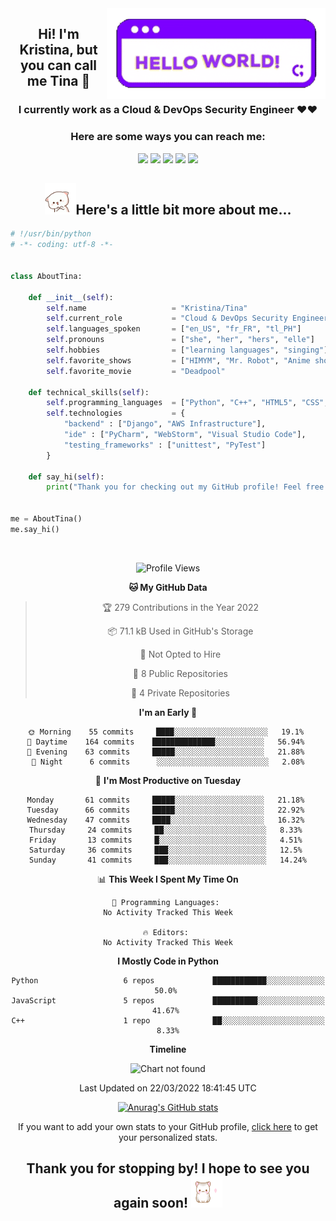 <img align='right' src='Hello-World.gif' width="350">

<center>

## Hi! I'm Kristina, but you can call me Tina &#128150;
### I currently work as a Cloud & DevOps Security Engineer &hearts;&hearts;<br>

### Here are some ways you can reach me:

[![](https://img.shields.io/badge/LinkedIn-kristinamarielagasca-yellow)](https://www.linkedin.com/in/kristinamarielag/)
[![](https://img.shields.io/badge/Gmail-kristinalagasca@gmail.com-blueviolet)](mailto:kristinalagasca@gmail.com)
[![](https://img.shields.io/badge/Twitter-tinyxtina__-purple)](https://twitter.com/tinyxtina_)
[![](https://img.shields.io/badge/Instagram-imkristina__-pink)](https://www.instagram.com/imkristina_/)
[![](https://img.shields.io/badge/Portfolio-kristinamarie.me-red)](https://www.kristinamarie.me/)

## <img src='peachcat-cute.gif' width='50'>Here's a little bit more about me...</center>

```python
# !/usr/bin/python
# -*- coding: utf-8 -*-


class AboutTina:

    def __init__(self):
        self.name                   = "Kristina/Tina"
        self.current_role           = "Cloud & DevOps Security Engineer"
        self.languages_spoken       = ["en_US", "fr_FR", "tl_PH"]
        self.pronouns               = ["she", "her", "hers", "elle"]
        self.hobbies                = ["learning languages", "singing"]
        self.favorite_shows         = ["HIMYM", "Mr. Robot", "Anime shows", "The Office"]
        self.favorite_movie         = "Deadpool"
    
    def technical_skills(self):
        self.programming_languages  = ["Python", "C++", "HTML5", "CSS", "JavaScript"]
        self.technologies           = {
            "backend" : ["Django", "AWS Infrastructure"],
            "ide" : ["PyCharm", "WebStorm", "Visual Studio Code"],
            "testing_frameworks" : ["unittest", "PyTest"]
        }

    def say_hi(self):
        print("Thank you for checking out my GitHub profile! Feel free to reach out!")


me = AboutTina()
me.say_hi()
```
<br>
<center>

<!--START_SECTION:waka-->
![Profile Views](http://img.shields.io/badge/Profile%20Views-6-blue)

**🐱 My GitHub Data** 

> 🏆 279 Contributions in the Year 2022
 > 
> 📦 71.1 kB Used in GitHub's Storage 
 > 
> 🚫 Not Opted to Hire
 > 
> 📜 8 Public Repositories 
 > 
> 🔑 4 Private Repositories  
 > 
**I'm an Early 🐤** 

```text
🌞 Morning    55 commits     ████░░░░░░░░░░░░░░░░░░░░░   19.1% 
🌆 Daytime    164 commits    ██████████████░░░░░░░░░░░   56.94% 
🌃 Evening    63 commits     █████░░░░░░░░░░░░░░░░░░░░   21.88% 
🌙 Night      6 commits      ░░░░░░░░░░░░░░░░░░░░░░░░░   2.08%

```
📅 **I'm Most Productive on Tuesday** 

```text
Monday       61 commits     █████░░░░░░░░░░░░░░░░░░░░   21.18% 
Tuesday      66 commits     █████░░░░░░░░░░░░░░░░░░░░   22.92% 
Wednesday    47 commits     ████░░░░░░░░░░░░░░░░░░░░░   16.32% 
Thursday     24 commits     ██░░░░░░░░░░░░░░░░░░░░░░░   8.33% 
Friday       13 commits     █░░░░░░░░░░░░░░░░░░░░░░░░   4.51% 
Saturday     36 commits     ███░░░░░░░░░░░░░░░░░░░░░░   12.5% 
Sunday       41 commits     ███░░░░░░░░░░░░░░░░░░░░░░   14.24%

```


📊 **This Week I Spent My Time On** 

```text
💬 Programming Languages: 
No Activity Tracked This Week

🔥 Editors: 
No Activity Tracked This Week

```

**I Mostly Code in Python** 

```text
Python                   6 repos             ████████████░░░░░░░░░░░░░   50.0% 
JavaScript               5 repos             ██████████░░░░░░░░░░░░░░░   41.67% 
C++                      1 repo              ██░░░░░░░░░░░░░░░░░░░░░░░   8.33%

```


**Timeline**

![Chart not found](https://raw.githubusercontent.com/xtinamarie/xtinamarie/master/charts/bar_graph.png) 


 Last Updated on 22/03/2022 18:41:45 UTC
<!--END_SECTION:waka-->

[![Anurag's GitHub stats](https://github-readme-stats.vercel.app/api?username=xtinamarie&theme=material-palenight)](https://github.com/anuraghazra/github-readme-stats)

If you want to add your own stats to your GitHub profile, [click here](https://github.com/anuraghazra/github-readme-stats#github-stats-card) to get your personalized stats.

## Thank you for stopping by! I hope to see you again soon! <img src="giphycat.gif" width='50'>
